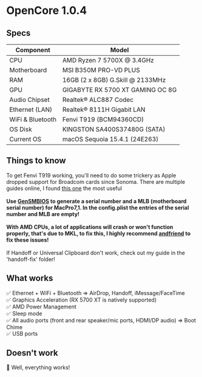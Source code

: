 # OpenCore 1.0.4
## Specs
| **Component**    | **Model**                         |
| ---------------- | --------------------------------- |
| CPU              | AMD Ryzen 7 5700X @ 3.4GHz        |
| Motherboard      | MSI B350M PRO-VD PLUS             |
| RAM              | 16GB (2 x 8GB) G.Skill @ 2133MHz  |
| GPU              | GIGABYTE RX 5700 XT GAMING OC 8G  |
| Audio Chipset    | Realtek® ALC887 Codec             |
| Ethernet (LAN)   | Realtek® 8111H Gigabit LAN        |
| WiFi & Bluetooth | Fenvi T919 (BCM94360CD)           |
| OS Disk          | KINGSTON SA400S37480G (SATA)      |
| Current OS       | macOS Sequoia 15.4.1 (24E263)     |

## Things to know
To get Fenvi T919 working, you'll need to do some trickery as Apple dropped support for Broadcom cards since Sonoma. There are multiple guides online, I found [this one](https://github.com/perez987/Fenvi-T919-wifi-back-on-macOS-Sonoma-with-OCLP) the most useful<br><br>
<b>Use [GenSMBIOS](https://github.com/corpnewt/GenSMBIOS) to generate a serial number and a MLB (motherboard serial number) for MacPro7,1. In the config.plist the entries of the serial number and MLB are empty!</b><br><br>
<b>With AMD CPUs, a lot of applications will crash or won't function properly, that's due to MKL, to fix this, I highly recommend [andfriend](https://github.com/NyaomiDEV/AMDFriend) to fix these issues!</b><br><br>
If Handoff or Universal Clipboard don't work, check out my guide in the 'handoff-fix' folder!

## What works
✅ Ethernet + WiFi + Bluetooth => AirDrop, Handoff, iMessage/FaceTime <br>
✅ Graphics Acceleration (RX 5700 XT is natively supported)<br>
✅ AMD Power Management<br>
✅ Sleep mode<br>
✅ All audio ports (front and rear speaker/mic ports, HDMI/DP audio) => Boot Chime<br>
✅ USB ports<br>

## Doesn't work
🫢 Well, everything works!
